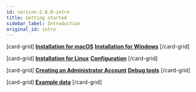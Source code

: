```yaml
---
id: version-2.8.0-intro
title: Getting started
sidebar_label: Introduction
original_id: intro
---
```


[card-grid]
[**Installation for macOS**](/docs/getting-started/installation-macos)
[**Installation for Windows**](/docs/getting-started/installation-windows)
[/card-grid]

[card-grid]
[**Installation for Linux**](/docs/getting-started/installation-linux)
[**Configuration**](/docs/getting-started/configuration)
[/card-grid]

[card-grid]
[**Creating an Administrator Account**](/docs/getting-started/creating-superuser)
[**Debug tools**](/docs/getting-started/debug-tools)
[/card-grid]

[card-grid]
[**Example data**](/docs/getting-started/example-data)
[/card-grid]
